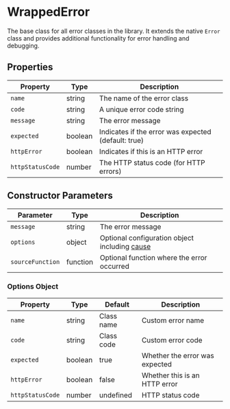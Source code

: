 # WrappedError

The base class for all error classes in the library. It extends the native `Error` class and provides additional functionality for error handling and debugging.

## Properties

| Property | Type | Description |
|----------|------|-------------|
| `name` | string | The name of the error class |
| `code` | string | A unique error code string |
| `message` | string | The error message |
| `expected` | boolean | Indicates if the error was expected (default: true) |
| `httpError` | boolean | Indicates if this is an HTTP error |
| `httpStatusCode` | number | The HTTP status code (for HTTP errors) |

## Constructor Parameters

| Parameter | Type | Description |
|-----------|------|-------------|
| `message` | string | The error message |
| `options` | object | Optional configuration object including [cause](https://developer.mozilla.org/en-US/docs/Web/JavaScript/Reference/Global_Objects/Error/cause) |
| `sourceFunction` | function | Optional function where the error occurred |

### Options Object

| Property | Type | Default | Description |
|----------|------|---------|-------------|
| `name` | string | Class name | Custom error name |
| `code` | string | Class code | Custom error code |
| `expected` | boolean | true | Whether the error was expected |
| `httpError` | boolean | false | Whether this is an HTTP error |
| `httpStatusCode` | number | undefined | HTTP status code |
